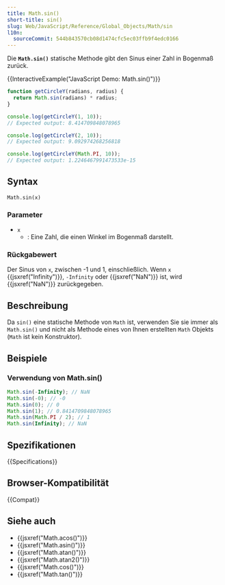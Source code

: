 ```yaml
---
title: Math.sin()
short-title: sin()
slug: Web/JavaScript/Reference/Global_Objects/Math/sin
l10n:
  sourceCommit: 544b843570cb08d1474cfc5ec03ffb9f4edc0166
---
```


Die **`Math.sin()`** statische Methode gibt den Sinus einer Zahl in Bogenmaß zurück.

{{InteractiveExample("JavaScript Demo: Math.sin()")}}

```js interactive-example
function getCircleY(radians, radius) {
  return Math.sin(radians) * radius;
}

console.log(getCircleY(1, 10));
// Expected output: 8.414709848078965

console.log(getCircleY(2, 10));
// Expected output: 9.092974268256818

console.log(getCircleY(Math.PI, 10));
// Expected output: 1.2246467991473533e-15
```

## Syntax

```js-nolint
Math.sin(x)
```

### Parameter

- `x`
  - : Eine Zahl, die einen Winkel im Bogenmaß darstellt.

### Rückgabewert

Der Sinus von `x`, zwischen -1 und 1, einschließlich. Wenn `x` {{jsxref("Infinity")}}, `-Infinity` oder {{jsxref("NaN")}} ist, wird {{jsxref("NaN")}} zurückgegeben.

## Beschreibung

Da `sin()` eine statische Methode von `Math` ist, verwenden Sie sie immer als `Math.sin()` und nicht als Methode eines von Ihnen erstellten `Math` Objekts (`Math` ist kein Konstruktor).

## Beispiele

### Verwendung von Math.sin()

```js
Math.sin(-Infinity); // NaN
Math.sin(-0); // -0
Math.sin(0); // 0
Math.sin(1); // 0.8414709848078965
Math.sin(Math.PI / 2); // 1
Math.sin(Infinity); // NaN
```

## Spezifikationen

{{Specifications}}

## Browser-Kompatibilität

{{Compat}}

## Siehe auch

- {{jsxref("Math.acos()")}}
- {{jsxref("Math.asin()")}}
- {{jsxref("Math.atan()")}}
- {{jsxref("Math.atan2()")}}
- {{jsxref("Math.cos()")}}
- {{jsxref("Math.tan()")}}

